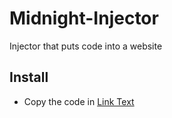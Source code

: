 # Midnight-Injector
Injector that puts code into a website

## Install
- Copy the code in [Link Text](relative/path/to/file)
